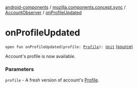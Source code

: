 [android-components](../../index.md) / [mozilla.components.concept.sync](../index.md) / [AccountObserver](index.md) / [onProfileUpdated](./on-profile-updated.md)

# onProfileUpdated

`open fun onProfileUpdated(profile: `[`Profile`](../-profile/index.md)`): `[`Unit`](https://kotlinlang.org/api/latest/jvm/stdlib/kotlin/-unit/index.html) [(source)](https://github.com/mozilla-mobile/android-components/blob/master/components/concept/sync/src/main/java/mozilla/components/concept/sync/OAuthAccount.kt#L119)

Account's profile is now available.

### Parameters

`profile` - A fresh version of account's [Profile](../-profile/index.md).